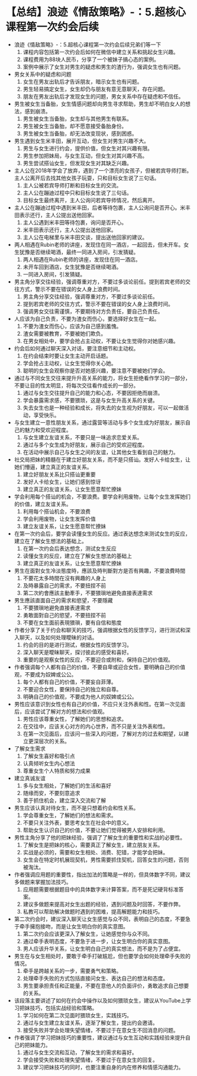 # 【总结】浪迹《情敌策略》-：5.超核心课程第一次约会后续

-   浪迹《情敌策略》-：5.超核心课程第一次约会后续兄弟们等一下
    1.  课程内容包括第一次约会后如何在微信中建立关系和挑起女生兴趣。
    2.  课程费用为88块人民币，分享了一个被妹子搞心态的案例。
    3.  案例中展示了女生对男生的疑虑和男生的渣行为，强调女生也有问题。
-   男女关系中的疑虑和问题
    1.  女生在男友出轨后才告诉朋友，暗示女生也有问题。
    2.  男生轻易搞定女生，女生却仍与朋友有意无意聊天，存在问题。
    3.  朋友在男友出轨后才发现女生的问题，男女关系中存在疑虑和不信任。
-   男生被女生当备胎，女生情感问题却向男生寻求帮助，男生却不明白女人的想法，感到崩溃。
    1.  男生被女生当备胎，女生却与其他男生有联系。
    2.  男生被女生当备胎，却不愿意接受备胎身份。
    3.  男生被女生当备胎，却无法改变现状，感到困惑。
-   男生遇到女生米丰田，展开互动，但女生对男生兴趣不大。
    1.  男生与女生进行约会，提供价值，但女生对其兴趣有限。
    2.  男生参加把妹局，与女生互动，但女生对其兴趣不高。
    3.  男生尝试搭讪女生，但发现女生对其缺乏兴趣。
-   主人公在2018年学会了放弃，遇到了一个漂亮的女孩子，但被若宾导师打断。主人公离开后去找其他女孩子玩耍，只和目标女生说了三句话。
    1.  主人公被若宾导师打断和目标女生的交流。
    2.  主人公在蹦迪过程中只和目标女生说了三句话。
    3.  目标女生最终离开，主人公询问若宾导师情况，然后离开。
-   主人公在蹦迪过程中遇到米丰田，后者等待包裹，主人公询问是否开心。米丰田表示还行，主人公提出送他回家。
    1.  主人公遇到米丰田等待包裹，询问是否开心。
    2.  米丰田表示还行，主人公提出送他回家。
    3.  主人公在电梯里与米丰田交谈，提出送他回家的建议。
-   两人相遇在Rubin老师的讲座，发现住在同一酒店，一起回去，但未开车。女生犹豫是否继续喝酒，最终一同进入房间，引发猜疑。
    1.  两人相遇在Rubin老师的讲座，发现住在同一酒店。
    2.  未开车回到酒店，女生犹豫是否继续喝酒。
    3.  一同进入房间，引发猜疑。
-   男主角分享交往经验，强调尊重对方，不要过多谈论前任。提到若宾老师的交往方式，警示不要在错误的女人身上浪费时间。
    1.  男主角分享交往经验，强调尊重对方，不要过多谈论前任。
    2.  提到若宾老师的交往方式，警示不要在错误的女人身上浪费时间。
    3.  强调男女交往需谨慎，不要期待对方负责任，要自己负责任。
-   人应该为自己负责，不要为渣女而伤心，要选择好女生在一起。
    1.  不要为渣女而伤心，应该为自己感到羞愧。
    2.  渣女需要被教育，不要被她们欺负。
    3.  在男女相处中，要学会抢占主动权，不要让女生觉得你对她感兴趣。
-   约会后如何通过聊天深入对话，要注意细节和主动权。
    1.  在约会结束时要让女生主动开启话题。
    2.  学会抢占主动权，让女生觉得你关心她。
    3.  聪明的女生会观察你是否对她感兴趣，要注意不要被她们学会。
-   通过与不同女生交往来提升升高关系的能力，将女生拒绝看作学习的一部分，不要让目的性太明显，将每次交往看作成长的一部分。
    1.  通过与女生交往提升自己的能力和心态，不要因拒绝而崩溃。
    2.  学会暴露需求感，不要猥琐，这是与女生升高关系的关键。
    3.  失去女生也是一种经验和成长，将失去的女生视为好朋友，可以一起做活动，享受快乐。
-   与女生建立一意性朋友关系，通过露营等活动与多个女生成为好朋友，展示自己的魅力和受欢迎程度。
    1.  与女生建立友谊关系，不要只是一味追求恋爱关系。
    2.  通过与多个女生成为好朋友，展示自己的受欢迎程度。
    3.  在活动中展示自己与女生之间的友谊，让其他女生看到自己的魅力。
-   社交局把妹的精髓在于建立好朋友关系，而不是只搭讪。发好人卡给女生，让她们懵逼，建立真正的友谊关系。
    1.  建立好朋友关系比只搭讪更重要
    2.  发好人卡给女生，让她们感到惊讶
    3.  建立真正的友谊关系，让女生愿意帮忙撩妹
-   学会利用每个搭讪的机会，不要浪费。要学会利用废物，让每个女生发挥她们的价值，建立友谊关系。
    1.  利用每个搭讪机会，不要浪费
    2.  学会利用废物，让女生发挥价值
    3.  建立友谊关系，让女生愿意帮忙撩妹
-   在第一次约会后，要学会读懂女生的反应。通过表达想念来测试女生的反应，建立在了解女生想法的基础上。
    1.  在第一次约会后表达想念，测试女生反应
    2.  读懂女生的反应，建立在了解女生想法的基础上
    3.  建立真正的友谊关系，让女生愿意帮忙撩妹
-   男生在面對女生冷淡態度時，應該及時判斷對方是否有興趣，不要浪費時間
    1.  不要花太多時間在沒有興趣的人身上
    2.  及時暴露自己的需求，不要扭捏不前
    3.  第二次約會應該主動牽手，不要猥瑣地避免直接表達需求
-   男生應該直面自己的需求和慾望，不要隱藏
    1.  不要猥瑣地避免直接表達需求
    2.  勇敢面對自己的慾望，不要扭捏不前
    3.  不要在女生面前表現猥瑣，要有自信和態度
-   作者分享了关于约会和聊天的技巧，强调根据女性的反馈学习，进行测试和深入聊天，以及如何处理曖昧的对话。
    1.  约会的目的是进行测试，根据女性的反馈学习。
    2.  深入聊天是曖昧聊天，探讨彼此的感受和喜好。
    3.  重要的是观察女性的反应，不要迎合或附和，保持自己的价值观。
-   作者强调每个人都有自己的价值，不要自卑或迎合女性，要明确自己的价值观，不要成为奴婢或公公。
    1.  每个人都有自己的价值，不要妄自菲薄。
    2.  不要迎合女性，要保持自己的独立和自尊。
    3.  明确自己的价值观，不要成为他人的奴婢或公公。
-   男性应该意识到女性也有自己的价值，不应只关注外表和性。在第一次见面后，应该尝试了解对方的想法和价值观。
    1.  男性应该尊重女性，了解她们的思想和追求。
    2.  在交往中，应该关心对方的内心世界，而不只是关注外表和性。
    3.  在第一次见面后，应该问一些深入的问题，了解对方的过去和期望，以建立更深层次的关系。
-   了解女生需求
    1.  了解女生喜好和吸引点
    2.  认真倾听女生内心想法
    3.  尊重女生个人特质和努力成果
-   建立真诚友谊
    1.  多与女生相处，了解她们的生活和喜好
    2.  随缘而安，不要刻意追求
    3.  善于抓住机会，建立深入交流和了解
-   男生应该认真对待女生，而不是只想着约会和性关系。
    1.  学会尊重女生，了解她们的想法和需求。
    2.  不要只关注外表，要思考女生在社会中的意义。
    3.  帮助女生认识自己的价值，不要让她们觉得被男人安排和利用。
-   男性主角分享了他的把妹经验，强调了了解女生的重要性和实战的必要性。
    1.  了解女生是把妹的核心，需要真正了解女生，建立朋友关系。
    2.  实战是必须的，需要和女生相处、消费、犯错，才能学会把妹。
    3.  女生会在特定时机展现契机，男性需要抓住契机，回答女生的问题，否则被淘汰。
-   作者强调应用题的重要性，指出加法的策略是一样的，但具体数字不同，建议多做题来掌握加法技巧。
    1.  应用题需要根据题目中的具体数字来计算答案，而不是死记硬背标准答案。
    2.  建议多做题来提高对女生出题的经验，遇到问题及时回答，不要作弊。
    3.  私教可以帮助解决做题时遇到的困难，提高解题能力和技巧。
-   第二次约会时，建议深入聊天让女生感觉与众不同，表明自己的态度，不要急于牵手擁抱接吻，而是让女生明白你的真实意图。
    1.  第二次约会应该更深入了解女生，让她感觉你与众不同。
    2.  通过牵手表明态度，不要急于进一步，让女生明白你的真实意图。
    3.  男人应该升华关系，让女生明白自己的真实想法，而不是为了占便宜。
-   男生在与女生相处时，要敢于牵手打破尴尬，但也要学会如何处理牵手失败的情况。
    1.  牵手是跨越关系的一步，需要勇气和策略。
    2.  处理牵手失败的方式包括直接问女生、表达自己的想法和态度。
    3.  男生要承担责任和正能量，不要在意他人的负面评价，勇敢追求自己想要的关系。
-   该段落主要讲述了如何在约会中操作以及如何猥琐女生，建议从YouTube上学习把妹技巧，包括实战经验和策略。
    1.  学习如何在第二次见面时猥琐女生，实践技巧。
    2.  通过与女生建立友谊关系，逐渐了解女生，提出约会邀请。
    3.  接受失败并学会处理失望情绪，不要过于在意女生不回消息的问题。
-   作者强调了学习把妹技巧的重要性，建议通过与女生互动和实践经验来提升自己的把妹能力。
    1.  通过与女生交流和互动，了解女生的需求和喜好。
    2.  学会接受失败和处理失望情绪，不要过于在意女生的回复。
    3.  建议学习把妹技巧的同时，也要注重自身的内在修养和情感沟通能力。